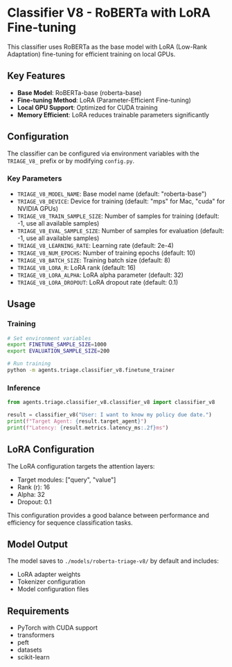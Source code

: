 # Classifier V8 - RoBERTa with LoRA Fine-tuning

This classifier uses RoBERTa as the base model with LoRA (Low-Rank Adaptation) fine-tuning for efficient training on local GPUs.

## Key Features

- **Base Model**: RoBERTa-base (roberta-base)
- **Fine-tuning Method**: LoRA (Parameter-Efficient Fine-tuning)
- **Local GPU Support**: Optimized for CUDA training
- **Memory Efficient**: LoRA reduces trainable parameters significantly

## Configuration

The classifier can be configured via environment variables with the `TRIAGE_V8_` prefix or by modifying `config.py`.

### Key Parameters

- `TRIAGE_V8_MODEL_NAME`: Base model name (default: "roberta-base")
- `TRIAGE_V8_DEVICE`: Device for training (default: "mps" for Mac, "cuda" for NVIDIA GPUs)
- `TRIAGE_V8_TRAIN_SAMPLE_SIZE`: Number of samples for training (default: -1, use all available samples)
- `TRIAGE_V8_EVAL_SAMPLE_SIZE`: Number of samples for evaluation (default: -1, use all available samples)
- `TRIAGE_V8_LEARNING_RATE`: Learning rate (default: 2e-4)
- `TRIAGE_V8_NUM_EPOCHS`: Number of training epochs (default: 10)
- `TRIAGE_V8_BATCH_SIZE`: Training batch size (default: 8)
- `TRIAGE_V8_LORA_R`: LoRA rank (default: 16)
- `TRIAGE_V8_LORA_ALPHA`: LoRA alpha parameter (default: 32)
- `TRIAGE_V8_LORA_DROPOUT`: LoRA dropout rate (default: 0.1)

## Usage

### Training

```bash
# Set environment variables
export FINETUNE_SAMPLE_SIZE=1000
export EVALUATION_SAMPLE_SIZE=200

# Run training
python -m agents.triage.classifier_v8.finetune_trainer
```

### Inference

```python
from agents.triage.classifier_v8.classifier_v8 import classifier_v8

result = classifier_v8("User: I want to know my policy due date.")
print(f"Target Agent: {result.target_agent}")
print(f"Latency: {result.metrics.latency_ms:.2f}ms")
```

## LoRA Configuration

The LoRA configuration targets the attention layers:
- Target modules: ["query", "value"]
- Rank (r): 16
- Alpha: 32
- Dropout: 0.1

This configuration provides a good balance between performance and efficiency for sequence classification tasks.

## Model Output

The model saves to `./models/roberta-triage-v8/` by default and includes:
- LoRA adapter weights
- Tokenizer configuration
- Model configuration files

## Requirements

- PyTorch with CUDA support
- transformers
- peft
- datasets
- scikit-learn